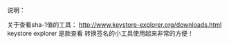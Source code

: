  说明：


关于查看sha-1值的工具：
http://www.keystore-explorer.org/downloads.html
keystore explorer 是款查看 转换签名的小工具使用起来非常的方便！
